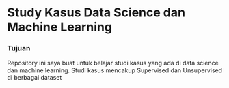 # Study Kasus Data Science dan Machine Learning
### Tujuan
Repository ini saya buat untuk belajar studi kasus yang ada di data science dan machine learning. Studi kasus mencakup Supervised dan Unsupervised di berbagai dataset

